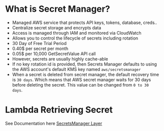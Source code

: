 # What is Secret Manager? 
- Managed AWS service that protects API keys, tokens, database, creds..
- Centralize secret storage and encrypts data
- Access is managed through IAM and monitored via CloudWatch
- Allows you to control the lifecycle of secrets including rotation
- 30 Day of Free Trial Period
- 0.40$ per secret per month
- 0.05$ per 10,000 GetSecretValue API call
- However, secrets are usually highly cache-able
- If no key rotation id is provided, then Secrets Manager defaults to using the AWS account's default KMS key named `aws/secretsmanager`
- When a secret is deleted from secret manager, the default recovery time is `30 days`. Which means that AWS secret manager waits for 30 days before deleting the secret. This value can be changed from `0 to 30 days`.
# Lambda Retrieving Secret
See Documentation here [SecretsManager Layer](./lambda_layers/readme.md)